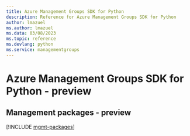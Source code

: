 ```yaml
---
title: Azure Management Groups SDK for Python
description: Reference for Azure Management Groups SDK for Python
author: lmazuel
ms.author: lmazuel
ms.data: 03/08/2023
ms.topic: reference
ms.devlang: python
ms.service: managementgroups
---
```

# Azure Management Groups SDK for Python - preview

## Management packages - preview
[!INCLUDE [mgmt-packages](management-groups-mgmt-index.md)]